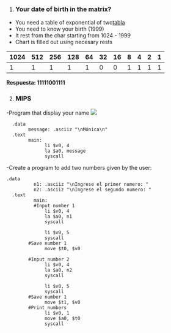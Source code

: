 1. ### Your date of birth in the matrix?

- You need a table of exponential of two[tabla](https://todofisico.es.tl/numeracion-binaria.htm)
- You need to know your birth (1999)
- It rest from the char starting from 1024 - 1999
- Chart is filled out using necesary rests

| 1024 | 512 | 256 | 128 | 64  | 32  | 16  | 8   | 4   | 2   | 1   |
| ---- | --- | --- | --- | --- | --- | --- | --- | --- | --- | --- |
| 1    | 1   | 1   | 1   | 1   | 0   | 0   | 1   | 1   | 1   | 1   |

**Respuesta: 11111001111**

2. ### MIPS
-Program that display your name
![](../assets/00_MIPS.png)
```assembly
  .data
        message: .asciiz "\nMónica\n"
  .text
        main:
              li $v0, 4
              la $a0, message
              syscall
``` 
-Create a program to add two numbers given by the user:
```assembly
.data
	      n1: .asciiz "\nIngrese el primer numero: "
	      n2: .asciiz "\nIngrese el segundo numero: "
  .text
	      main:
          #Input number 1
              li $v0, 4
              la $a0, n1
              syscall

              li $v0, 5
              syscall
        #Save number 1
              move $t0, $v0

        #Input number 2
              li $v0, 4
              la $a0, n2
              syscall

              li $v0, 5
              syscall
        #Save number 1
              move $t1, $v0
        #Print numbers
              li $v0, 1
              move $a0, $t0
              syscall
``` 